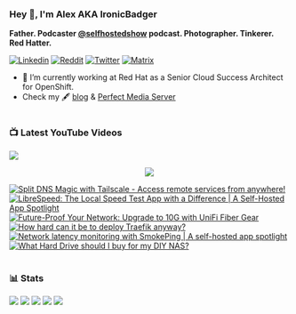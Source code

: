### Hey 👋, I'm Alex AKA IronicBadger

**Father. Podcaster [@selfhostedshow](https://selfhosted.show/) podcast. Photographer. Tinkerer. Red Hatter.**

[![Linkedin](https://img.shields.io/badge/LinkedIn-0077B5?style=for-the-badge&logo=linkedin&logoColor=white)](https://www.linkedin.com/in/alex-kretzschmar)
[![Reddit](https://img.shields.io/badge/Reddit-FF4500?style=for-the-badge&logo=reddit&logoColor=white)](https://www.reddit.com/user/Ironicbadger)
[![Twitter](https://img.shields.io/badge/Twitter-1DA1F2?style=for-the-badge&logo=twitter&logoColor=white)](https://twitter.com/IronicBadger)
[![Matrix](https://img.shields.io/badge/matrix-000000?style=for-the-badge&logo=Matrix&logoColor=white)](https://matrix.to/#/#self-hosted:matrix.org)

- 🔭 I’m currently working at Red Hat as a Senior Cloud Success Architect for OpenShift.
- Check my 🖋 [blog](http://blog.ktz.me/) & [Perfect Media Server](https://perfectmediaserver.com/)

#

### 📺  Latest YouTube Videos
[<img src="https://custom-icon-badges.demolab.com/badge/-Subscribe%20For%20More-red?style=for-the-badge&logo=video&logoColor=white"/>](https://www.youtube.com/c/ktzsystems?sub_confirmation=1)

 <p align="center">
 <img src="https://user-images.githubusercontent.com/45159366/231567398-e4420e3d-2b98-4769-9243-b6d14aa2c1ef.png">
</p>

<!-- BEGIN YOUTUBE-CARDS -->
[![Split DNS Magic with Tailscale - Access remote services from anywhere!](https://ytcards.demolab.com/?id=Uzcs97XcxiE&title=Split+DNS+Magic+with+Tailscale+-+Access+remote+services+from+anywhere%21&lang=en&timestamp=1683568420&background_color=%230d1117&title_color=%23ffffff&stats_color=%23dedede&width=250 "Split DNS Magic with Tailscale - Access remote services from anywhere!")](https://www.youtube.com/watch?v=Uzcs97XcxiE)
[![LibreSpeed: The Local Speed Test App with a Difference | A Self-Hosted App Spotlight](https://ytcards.demolab.com/?id=zyBT_nOnsKA&title=LibreSpeed%3A+The+Local+Speed+Test+App+with+a+Difference+%7C+A+Self-Hosted+App+Spotlight&lang=en&timestamp=1682651975&background_color=%230d1117&title_color=%23ffffff&stats_color=%23dedede&width=250 "LibreSpeed: The Local Speed Test App with a Difference | A Self-Hosted App Spotlight")](https://www.youtube.com/watch?v=zyBT_nOnsKA)
[![Future-Proof Your Network: Upgrade to 10G with UniFi Fiber Gear](https://ytcards.demolab.com/?id=nlB73DqNFxY&title=Future-Proof+Your+Network%3A+Upgrade+to+10G+with+UniFi+Fiber+Gear&lang=en&timestamp=1681315916&background_color=%230d1117&title_color=%23ffffff&stats_color=%23dedede&width=250 "Future-Proof Your Network: Upgrade to 10G with UniFi Fiber Gear")](https://www.youtube.com/watch?v=nlB73DqNFxY)
[![How hard can it be to deploy Traefik anyway?](https://ytcards.demolab.com/?id=oqfCe7F8P_Q&title=How+hard+can+it+be+to+deploy+Traefik+anyway%3F&lang=en&timestamp=1680451664&background_color=%230d1117&title_color=%23ffffff&stats_color=%23dedede&width=250 "How hard can it be to deploy Traefik anyway?")](https://www.youtube.com/watch?v=oqfCe7F8P_Q)
[![Network latency monitoring with SmokePing | A self-hosted app spotlight](https://ytcards.demolab.com/?id=IDl_oVe_WwU&title=Network+latency+monitoring+with+SmokePing+%7C+A+self-hosted+app+spotlight&lang=en&timestamp=1680260362&background_color=%230d1117&title_color=%23ffffff&stats_color=%23dedede&width=250 "Network latency monitoring with SmokePing | A self-hosted app spotlight")](https://www.youtube.com/watch?v=IDl_oVe_WwU)
[![What Hard Drive should I buy for my DIY NAS?](https://ytcards.demolab.com/?id=09PTfJWF7T8&title=What+Hard+Drive+should+I+buy+for+my+DIY+NAS%3F&lang=en&timestamp=1679657526&background_color=%230d1117&title_color=%23ffffff&stats_color=%23dedede&width=250 "What Hard Drive should I buy for my DIY NAS?")](https://www.youtube.com/watch?v=09PTfJWF7T8)
<!-- END YOUTUBE-CARDS -->
#

### 📊 Stats
![](https://github-profile-summary-cards.vercel.app/api/cards/profile-details?username=IronicBadger&theme=radical)
![](https://github-profile-summary-cards.vercel.app/api/cards/repos-per-language?username=IronicBadger&theme=radical)
![](https://github-profile-summary-cards.vercel.app/api/cards/most-commit-language?username=IronicBadger&theme=radical)
![](https://github-profile-summary-cards.vercel.app/api/cards/stats?username=IronicBadger&theme=radical)
![](https://github-profile-summary-cards.vercel.app/api/cards/productive-time?username=IronicBadger&theme=radical)

<!-- - 🔭 I’m currently working on ...
- 🌱 I’m currently learning ...
- 👯 I’m looking to collaborate on ...
- 🤔 I’m looking for help with ...
- 💬 Ask me about ... -->